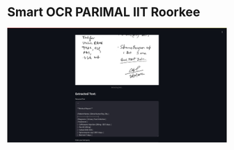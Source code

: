 # Smart OCR PARIMAL IIT Roorkee

![](https://github.com/prerona-2002/IIT_OCR/blob/main/WhatsApp%20Image%202024-09-30%20at%204.26.26%20PM%20(1).jpeg)
![]()
